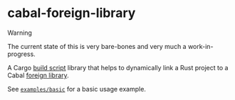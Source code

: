 # cabal-foreign-library

> [!WARNING]
> The current state of this is very bare-bones and very much a work-in-progress.

A Cargo [build script](https://doc.rust-lang.org/cargo/reference/build-scripts.html) library that
helps to dynamically link a Rust project to a Cabal [foreign library](https://cabal.readthedocs.io/en/3.4/cabal-package.html#foreign-libraries).

See [`examples/basic`](./examples/basic) for a basic usage example.

